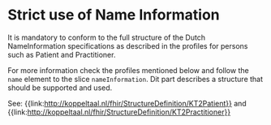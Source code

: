 # Strict use of Name Information

It is mandatory to conform to the full structure of the Dutch NameInformation specifications as described in the profiles for persons such as Patient and Practitioner.

For more information check the profiles mentioned below and follow the `name` element to the slice `nameInformation`. Dit part describes a structure that should be supported and used.

See: {{link:http://koppeltaal.nl/fhir/StructureDefinition/KT2Patient}} and {{link:http://koppeltaal.nl/fhir/StructureDefinition/KT2Practitioner}}

